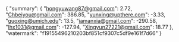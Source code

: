 {
    "summary": {
        "hongyuwang87@gmail.com": 2.72, 
        "Chbeiyou@gmail.com": 386.85, 
        "yunxing@upthere.com": -3.33, 
        "guoxing@umich.edu": 13.5, 
        "iamanxia@gmail.com": -290.58, 
        "lhx1031@gmail.com": -127.94, 
        "Xingyun27221@gmail.com": 18.77
    }, 
    "watermark": "f19155496210203bf851cf9307c5df9e161f7d66"
}